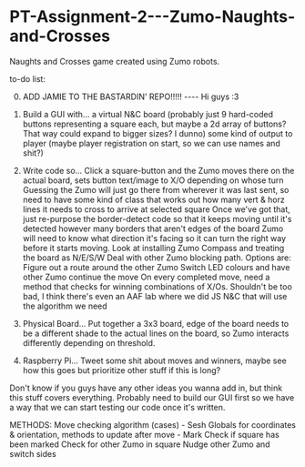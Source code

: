 # PT-Assignment-2---Zumo-Naughts-and-Crosses
Naughts and Crosses game created using Zumo robots.

to-do list:

0. ADD JAMIE TO THE BASTARDIN' REPO!!!!! ---- Hi guys :3

1. Build a GUI with...
		a virtual N&C board (probably just 9 hard-coded buttons representing a square each, but maybe a 2d array of buttons? That way could expand to bigger sizes? I dunno)
		some kind of output to player (maybe player registration on start, so we can use names and shit?)

2. Write code so...
		Click a square-button and the Zumo moves there on the actual board, sets button text/image to X/O depending on whose turn
		Guessing the Zumo will just go there from wherever it was last sent, so need to have some kind of class that works out how many vert & horz lines it needs to cross to arrive at selected square
		Once we've got that, just re-purpose the border-detect code so that it keeps moving until it's detected however many borders that aren't edges of the board
		Zumo will need to know what direction it's facing so it can turn the right way before it starts moving.
		Look at installing Zumo Compass and treating the board as N/E/S/W
		Deal with other Zumo blocking path. Options are:
							Figure out a route around the other Zumo
							Switch LED colours and have other Zumo continue the move
		On every completed move, need a method that checks for winning combinations of X/Os. Shouldn't be too bad, I think there's even an AAF lab where we did JS N&C that will use the algorithm we need

3. Physical Board...
		Put together a 3x3 board, edge of the board needs to be a different shade to the actual lines on the board, so Zumo interacts differently depending on threshold.

4. Raspberry Pi...
		Tweet some shit about moves and winners, maybe see how this goes but prioritize other stuff if this is long?

Don't know if you guys have any other ideas you wanna add in, but think this stuff covers everything. Probably need to build our GUI first so we have a way that we can start testing our code once it's written.

METHODS:
	Move checking algorithm (cases) - Sesh
	Globals for coordinates & orientation, methods to update after move - Mark
	Check if square has been marked
	Check for other Zumo in square
	Nudge other Zumo and switch sides
